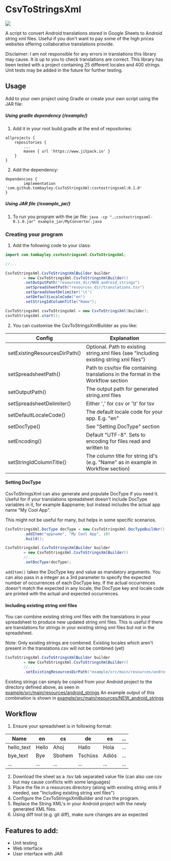 # CsvToStringsXml

[![](https://jitpack.io/v/tombayley/CsvToStringsXml.svg)](https://jitpack.io/#tombayley/CsvToStringsXml)

A script to convert Android translations stored in Google Sheets to Android string xml files.
Useful if you don't want to pay some of the high prices websites offering collaborative translations provide.

Disclaimer: I am not responsible for any errors in translations this library may cause. It is up to you to check translations are correct.
This library has been tested with a project containing 25 different locales and 400 strings. Unit tests may be added in the future for further testing.



## Usage
Add to your own project using Gradle or create your own script using the JAR file:


##### Using gradle dependency (/example/)
1. Add it in your root build.gradle at the end of repositories:
```
allprojects {
    repositories {
        ...
        maven { url 'https://www.jitpack.io' }
    }
}
```
2. Add the dependency:
```
dependencies {
        implementation 'com.github.tombayley.CsvToStringsXml:csvtostringsxml:0.1.0'
}
```

##### Using JAR file (/example_jar/)
1. To run you program with the jar file:
`java -cp ".;csvtostringsxml-0.1.0.jar" example_jar/MyConverter.java`





### Creating your program
1. Add the following code to your class:
```java
import com.tombayley.csvtostringsxml.CsvToStringsXml;

//...

CsvToStringsXml.CsvToStringsXmlBuilder builder
        = new CsvToStringsXml.CsvToStringsXmlBuilder()
        .setOutputPath("resources_dir/NEW_android_strings")
        .setSpreadsheetPath("resources_dir/translations.tsv")
        .setSpreadsheetDelimiter('\t')
        .setDefaultLocaleCode("en")
        .setStringIdColumnTitle("Name");

CsvToStringsXml csvToStringsXml = new CsvToStringsXml(builder);
csvToStringsXml.start();
```

2. You can customise the CsvToStringsXmlBuilder as you like:

| Config | Explanation |
| --- | --- |
| setExistingResourcesDirPath() | Optional. Path to existing string.xml files (see "Including existing string xml files") |
| setSpreadsheetPath() | Path to csv/tsv file containing translations in the format in the Workflow section |
| setOutputPath() | The output path for generated string.xml files |
| setSpreadsheetDelimiter() | Either ',' for csv or '\t' for tsv |
| setDefaultLocaleCode() | The default locale code for your app. E.g. "en" |
| setDocType() | See "Setting DocType" section |
| setEncoding() | Default "UTF-8". Sets to encoding for files read and written to |
| setStringIdColumnTitle() | The column title for string id's (e.g. "Name" as in example in Workflow section) |



#### Setting DocType
CsvToStringsXml can also generate and populate DocType if you need it.
Useful for if your translations spreadsheet doesn't include DocType variables in it, for example &appname; but instead includes the actual app name "My Cool App".

This might not be useful for many, but helps in some specific scenarios.

```java
CsvToStringsXml.DocType docType = new CsvToStringsXml.DocTypeBuilder()
        .addItem("appname", "My Cool App", 10)
        .build();

CsvToStringsXml.CsvToStringsXmlBuilder builder
        = new CsvToStringsXml.CsvToStringsXmlBuilder()
        //...
        .setDocType(docType);
```

`addItem()` takes the DocType key and value as mandatory arguments.
You can also pass in a integer as a 3rd parameter to specify the expected number of occurrences of each DocType key.
If the actual occurrences doesn't match the expected in any locale, the DocType key and locale code are printed with the actual and expected occurrences. 




#### Including existing string xml files
You can combine existing string xml files with the translations in your spreadsheet to produce new updated string xml files.
This is useful if there are translations for strings in your existing string xml files but not in the spreadsheet.

Note: Only existing strings are combined. Existing locales which aren't present in the translations csv will not be combined (yet)

```java
CsvToStringsXml.CsvToStringsXmlBuilder builder
        = new CsvToStringsXml.CsvToStringsXmlBuilder()
        //...
        .setExistingResourcesDirPath("example/src/main/resources/android_strings");
```

Existing strings can simply be copied from your Android project to the directory defined above, as seen in [example/src/main/resources/android_strings](https://github.com/tombayley/CsvToStringsXml/tree/master/example/src/main/resources/android_strings)
An example output of this combination is shown in [example/src/main/resources/NEW_android_strings](https://github.com/tombayley/CsvToStringsXml/tree/master/example/src/main/resources/NEW_android_strings)







## Workflow
1. Ensure your spreadsheet is in following format:

| Name | en | cs | de | es | ... |
| --- | --- | --- | --- | --- | --- |
| hello_text | Hello | Ahoj | Hallo | Hola | ... |
| bye_text | Bye | Sbohem | Tschüss | Adiós | ... |
| ... | ... | ... | ... | ... | ... |

2. Download the sheet as a .tsv tab separated value file (can also use csv but may cause conflicts with some languages)
3. Place the file in a resources directory (along with existing string xmls if needed, see "Including existing string xml files")
4. Configure the CsvToStringsXmlBuilder and run the program.
5. Replace the String XML's in your Android project with the newly generated XML files.
6. Using diff tool (e.g. git diff), make sure changes are as expected





## Features to add:
- Unit testing
- Web interface
- User interface with JAR
